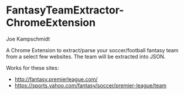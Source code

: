 FantasyTeamExtractor-ChromeExtension
====================================

Joe Kampschmidt

A Chrome Extension to extract/parse your soccer/football fantasy team from a select few websites. The team will be extracted into JSON.

Works for these sites:

 - <http://fantasy.premierleague.com/>
 - <https://sports.yahoo.com/fantasy/soccer/premier-league/team>
